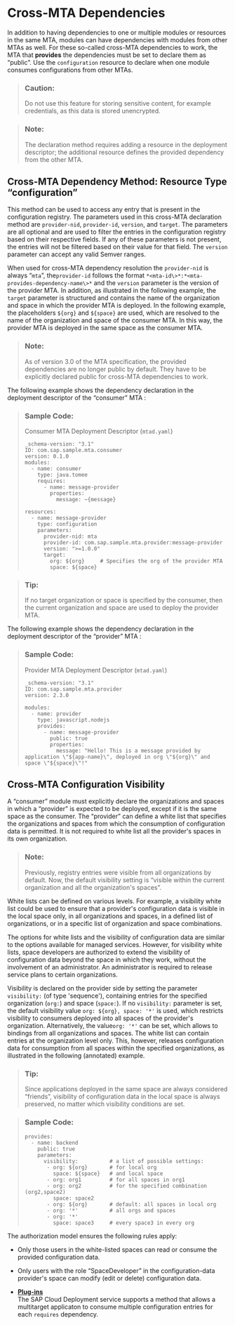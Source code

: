 <!-- loiob8e1953a618e47e1bd3c3a60c213226e -->

# Cross-MTA Dependencies

In addition to having dependencies to one or multiple modules or resources in the same MTA, modules can have dependencies with modules from other MTAs as well. For these so-called cross-MTA dependencies to work, the MTA that **provides** the dependencies must be set to declare them as “public”. Use the `configuration` resource to declare when one module consumes configurations from other MTAs.

> ### Caution:  
> Do not use this feature for storing sensitive content, for example credentials, as this data is stored unencrypted.

> ### Note:  
> The declaration method requires adding a resource in the deployment descriptor; the additional resource defines the provided dependency from the other MTA.



<a name="loiob8e1953a618e47e1bd3c3a60c213226e__section_m5p_ywx_nv"/>

## Cross-MTA Dependency Method: Resource Type “configuration”

This method can be used to access any entry that is present in the configuration registry. The parameters used in this cross-MTA declaration method are `provider-nid`, `provider-id`, `version`, and `target`. The parameters are all optional and are used to filter the entries in the configuration registry based on their respective fields. If any of these parameters is not present, the entries will not be filtered based on their value for that field. The `version` parameter can accept any valid Semver ranges.

When used for cross-MTA dependency resolution the `provider-nid` is always “`mta`”, the`provider-id` follows the format `*<mta-id\>*:*<mta-provides-dependency-name\>*` and the `version` parameter is the version of the provider MTA. In addition, as illustrated in the following example, the `target` parameter is structured and contains the name of the organization and space in which the provider MTA is deployed. In the following example, the placeholders `${org}` and `${space}` are used, which are resolved to the name of the organization and space of the consumer MTA. In this way, the provider MTA is deployed in the same space as the consumer MTA.

> ### Note:  
> As of version 3.0 of the MTA specification, the provided dependencies are no longer public by default. They have to be explicitly declared public for cross-MTA dependencies to work.

The following example shows the dependency declaration in the deployment descriptor of the “consumer” MTA :

> ### Sample Code:  
> Consumer MTA Deployment Descriptor \(`mtad.yaml`\)
> 
> ```
> _schema-version: "3.1" 
> ID: com.sap.sample.mta.consumer 
> version: 0.1.0 
> modules:
>   - name: consumer
>     type: java.tomee 
>     requires: 
>       - name: message-provider 
>         properties: 
>           message: ~{message} 
> 
> resources: 
>   - name: message-provider 
>     type: configuration 
>     parameters:
>       provider-nid: mta 
>       provider-id: com.sap.sample.mta.provider:message-provider 
>       version: ">=1.0.0" 
>       target: 
>         org: ${org}     # Specifies the org of the provider MTA
>         space: ${space} 
> ```

> ### Tip:  
> If no target organization or space is specified by the consumer, then the current organization and space are used to deploy the provider MTA.

The following example shows the dependency declaration in the deployment descriptor of the “provider” MTA :

> ### Sample Code:  
> Provider MTA Deployment Descriptor \(`mtad.yaml`\)
> 
> ```
> _schema-version: "3.1" 
> ID: com.sap.sample.mta.provider 
> version: 2.3.0
> 
> modules: 
>   - name: provider 
>     type: javascript.nodejs 
>     provides: 
>       - name: message-provider 
>         public: true 
>         properties: 
>           message: "Hello! This is a message provided by application \"${app-name}\", deployed in org \"${org}\" and space \"${space}\"!" 
> ```



<a name="loiob8e1953a618e47e1bd3c3a60c213226e__section_pks_lh3_1db"/>

## Cross-MTA Configuration Visibility

A “consumer” module must explicitly declare the organizations and spaces in which a “provider” is expected to be deployed, except if it is the same space as the consumer. The “provider” can define a white list that specifies the organizations and spaces from which the consumption of configuration data is permitted. It is not required to white list all the provider's spaces in its own organization.

> ### Note:  
> Previously, registry entries were visible from all organizations by default. Now, the default visibility setting is “visible within the current organization and all the organization's spaces”.

White lists can be defined on various levels. For example, a visibility white list could be used to ensure that a provider's configuration data is visible in the local space only, in all organizations and spaces, in a defined list of organizations, or in a specific list of organization and space combinations.

The options for white lists and the visibility of configuration data are similar to the options available for managed services. However, for visibility white lists, space developers are authorized to extend the visibility of configuration data beyond the space in which they work, without the involvement of an administrator. An administrator is required to release service plans to certain organizations.

Visibility is declared on the provider side by setting the parameter `visibility:` \(of type 'sequence'\), containing entries for the specified organization \(`org:`\) and space \(`space:`\). If no `visibility:` parameter is set, the default visibility value `org: ${org}, space: '*'` is used, which restricts visibility to consumers deployed into all spaces of the provider's organization. Alternatively, the value`org: '*'` can be set, which allows to bindings from all organizations and spaces. The white list can contain entries at the organization level only. This, however, releases configuration data for consumption from all spaces within the specified organizations, as illustrated in the following \(annotated\) example.

> ### Tip:  
> Since applications deployed in the same space are always considered “friends”, visibility of configuration data in the local space is always preserved, no matter which visibility conditions are set.

> ### Sample Code:  
> ```
> provides:
>   - name: backend
>     public: true
>     parameters:
>       visibility:          # a list of possible settings:
>        - org: ${org}       # for local org 
>          space: ${space}   # and local space
>        - org: org1         # for all spaces in org1
>        - org: org2         # for the specified combination (org2,space2)
>          space: space2
>        - org: ${org}       # default: all spaces in local org
>        - org: '*'          # all orgs and spaces
>        - org: '*'          
>          space: space3     # every space3 in every org
> ```

The authorization model ensures the following rules apply:

-   Only those users in the white-listed spaces can read or consume the provided configuration data.

-   Only users with the role “SpaceDeveloper” in the configuration-data provider's space can modify \(edit or delete\) configuration data.


-   **[Plug-ins](Plug-ins_791e17e.md "The SAP Cloud Deployment
                                    service
		supports a method that allows a multitarget applicaton to consume multiple configuration
		entries for each requires dependency. ")**  
The SAP Cloud Deployment service supports a method that allows a multitarget applicaton to consume multiple configuration entries for each `requires` dependency.

